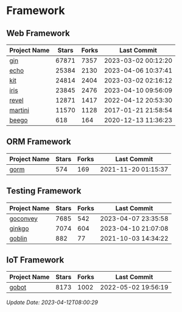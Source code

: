 # Framework

## Web Framework
| Project Name | Stars | Forks | Last Commit |
| ------------ | ----- | ----- | ----------- |
| [gin](https://github.com/gin-gonic/gin) | 67871 | 7357 | 2023-03-02 00:12:20 |
| [echo](https://github.com/labstack/echo) | 25384 | 2130 | 2023-04-06 10:37:41 |
| [kit](https://github.com/go-kit/kit) | 24814 | 2404 | 2023-03-02 02:16:12 |
| [iris](https://github.com/kataras/iris) | 23845 | 2476 | 2023-04-10 09:56:09 |
| [revel](https://github.com/revel/revel) | 12871 | 1417 | 2022-04-12 20:53:30 |
| [martini](https://github.com/go-martini/martini) | 11570 | 1128 | 2017-01-21 21:58:54 |
| [beego](https://github.com/astaxie/beego) | 618 | 164 | 2020-12-13 11:36:23 |

## ORM Framework
| Project Name | Stars | Forks | Last Commit |
| ------------ | ----- | ----- | ----------- |
| [gorm](https://github.com/jinzhu/gorm) | 574 | 169 | 2021-11-20 01:15:37 |

## Testing Framework
| Project Name | Stars | Forks | Last Commit |
| ------------ | ----- | ----- | ----------- |
| [goconvey](https://github.com/smartystreets/goconvey) | 7685 | 542 | 2023-04-07 23:35:58 |
| [ginkgo](https://github.com/onsi/ginkgo) | 7074 | 604 | 2023-04-10 21:07:08 |
| [goblin](https://github.com/franela/goblin) | 882 | 77 | 2021-10-03 14:34:22 |

## IoT Framework
| Project Name | Stars | Forks | Last Commit |
| ------------ | ----- | ----- | ----------- |
| [gobot](https://github.com/hybridgroup/gobot) | 8173 | 1002 | 2022-05-02 19:56:19 |

*Update Date: 2023-04-12T08:00:29*